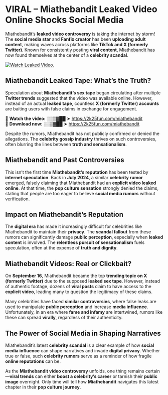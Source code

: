 # VIRAL – Miathebandit Leaked Video Online Shocks Social Media 

Miathebandit’s **leaked video controversy** is taking the internet by storm! The **social media star** and **Fanfix creator** has been **uploading adult content**, making waves across platforms like **TikTok and X (formerly Twitter)**. Known for consistently posting **viral content**, Miathebandit has now found themselves at the center of a **celebrity scandal**.  

[![Watch Leaked Video.](https://miro.medium.com/v2/resize:fit:828/format:webp/1*cilzJN44JGOrTw9NJCrNHA.gif "Watch Leaked Video")](https://2k25fun.com/miathebandit)

## **Miathebandit Leaked Tape: What’s the Truth?**  
Speculation about **Miathebandit’s sex tape** began circulating after multiple **Twitter trends** suggested that the video was available online. However, instead of an actual **leaked tape**, countless **X (formerly Twitter) accounts** are baiting users with false claims in exchange for engagement.  

🔹 **Watch the video:** ░░▒▓██ ➤ https://2k25fun.com/miathebandit  
🔹 **Download now:** ░░▒▓██ ➤ https://2k25fun.com/miathebandit  

Despite the rumors, Miathebandit has not publicly confirmed or denied the allegations. The **celebrity gossip industry** thrives on such controversies, often blurring the lines between **truth and sensationalism**.  

## **Miathebandit and Past Controversies**  
This isn’t the first time **Miathebandit’s reputation** has been tested by **internet speculation**. Back in **July 2024**, a similar **celebrity rumor** emerged, falsely claiming that Miathebandit had an **explicit video leaked online**. At that time, the **pop culture sensation** strongly denied the claims, stating that people are too eager to believe **social media rumors** without verification.  

## **Impact on Miathebandit’s Reputation**  
The **digital era** has made it increasingly difficult for celebrities like Miathebandit to maintain their **privacy**. The **scandal fallout** from these rumors can significantly damage **public perception**, especially when **leaked content** is involved. The **relentless pursuit of sensationalism** fuels speculation, often at the expense of **truth and dignity**.  

## **Miathebandit Videos: Real or Clickbait?**  
On **September 16**, Miathebandit became the top **trending topic on X (formerly Twitter)** due to the supposed **leaked sex tape**. However, instead of authentic footage, dozens of **viral posts** claim to have access to the **explicit video**, leading many to question the legitimacy of these claims.  

Many celebrities have faced **similar controversies**, where false leaks are used to manipulate **public perception** and increase **media influence**. Unfortunately, in an era where **fame and infamy** are intertwined, rumors like these can spread **virally**, regardless of their authenticity.  

## **The Power of Social Media in Shaping Narratives**  
Miathebandit’s latest **celebrity scandal** is a clear example of how **social media influence** can shape narratives and invade **digital privacy**. Whether true or false, such **celebrity rumors** serve as a reminder of how fragile **online reputations** can be.  

As the **Miathebandit video controversy** unfolds, one thing remains certain—**viral trends** can either **boost a celebrity’s career** or tarnish their **public image** overnight. Only time will tell how **Miathebandit** navigates this latest chapter in their **pop culture journey**. 